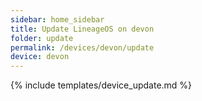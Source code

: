 ```yaml
---
sidebar: home_sidebar
title: Update LineageOS on devon
folder: update
permalink: /devices/devon/update
device: devon
---
```

{% include templates/device_update.md %}
